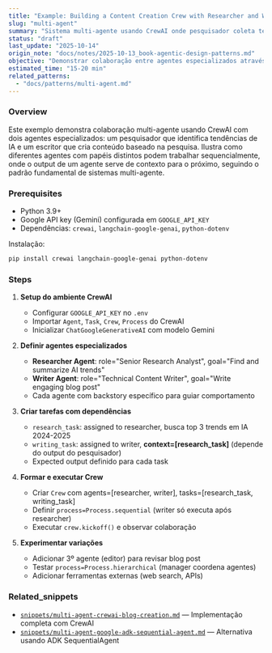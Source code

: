 ```yaml
---
title: "Example: Building a Content Creation Crew with Researcher and Writer Agents"
slug: "multi-agent"
summary: "Sistema multi-agente usando CrewAI onde pesquisador coleta tendências de IA e escritor produz blog post baseado nos achados."
status: "draft"
last_update: "2025-10-14"
origin_note: "docs/notes/2025-10-13_book-agentic-design-patterns.md"
objective: "Demonstrar colaboração entre agentes especializados através de dependências de tarefas e compartilhamento de contexto"
estimated_time: "15-20 min"
related_patterns:
  - "docs/patterns/multi-agent.md"
---
```


### Overview

Este exemplo demonstra colaboração multi-agente usando CrewAI com dois agentes especializados: um pesquisador que identifica tendências de IA e um escritor que cria conteúdo baseado na pesquisa. Ilustra como diferentes agentes com papéis distintos podem trabalhar sequencialmente, onde o output de um agente serve de contexto para o próximo, seguindo o padrão fundamental de sistemas multi-agente.

### Prerequisites

- Python 3.9+
- Google API key (Gemini) configurada em `GOOGLE_API_KEY`
- Dependências: `crewai`, `langchain-google-genai`, `python-dotenv`

Instalação:
```bash
pip install crewai langchain-google-genai python-dotenv
```

### Steps

1. **Setup do ambiente CrewAI**
   - Configurar `GOOGLE_API_KEY` no `.env`
   - Importar `Agent`, `Task`, `Crew`, `Process` do CrewAI
   - Inicializar `ChatGoogleGenerativeAI` com modelo Gemini

2. **Definir agentes especializados**
   - **Researcher Agent**: role="Senior Research Analyst", goal="Find and summarize AI trends"
   - **Writer Agent**: role="Technical Content Writer", goal="Write engaging blog post"
   - Cada agente com backstory específico para guiar comportamento

3. **Criar tarefas com dependências**
   - `research_task`: assigned to researcher, busca top 3 trends em IA 2024-2025
   - `writing_task`: assigned to writer, **context=[research_task]** (depende do output do pesquisador)
   - Expected output definido para cada task

4. **Formar e executar Crew**
   - Criar `Crew` com agents=[researcher, writer], tasks=[research_task, writing_task]
   - Definir `process=Process.sequential` (writer só executa após researcher)
   - Executar `crew.kickoff()` e observar colaboração

5. **Experimentar variações**
   - Adicionar 3º agente (editor) para revisar blog post
   - Testar `process=Process.hierarchical` (manager coordena agentes)
   - Adicionar ferramentas externas (web search, APIs)

### Related_snippets

- [`snippets/multi-agent-crewai-blog-creation.md`](../../snippets/multi-agent-crewai-blog-creation.md) — Implementação completa com CrewAI
- [`snippets/multi-agent-google-adk-sequential-agent.md`](../../snippets/multi-agent-google-adk-sequential-agent.md) — Alternativa usando ADK SequentialAgent
